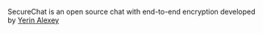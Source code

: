SecureChat is an open source chat with end-to-end encryption developed by [Yerin Alexey](https://github.com/YerinAlexey)
